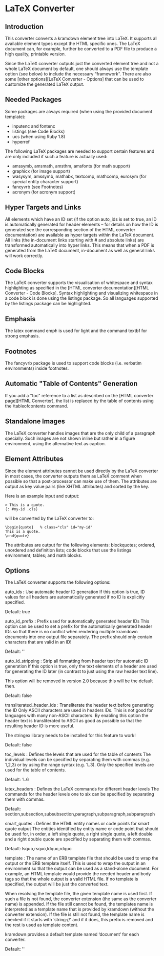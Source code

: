 LaTeX Converter
===============

Introduction
------------

This converter converts a kramdown element tree into LaTeX. It supports all available element types except the HTML specific ones. The LaTeX document can, for example, further be converted to a PDF file to produce a high quality, printable version.

Since the LaTeX converter outputs just the converted element tree and not a whole LaTeX document by default, one should always use the template option (see below) to include the necessary “framework”. There are also some [other options][LaTeX Converter - Options] that can be used to customize the generated LaTeX output.

Needed Packages
---------------

Some packages are always required (when using the provided document template):

* inputenc and fontenc
* listings (see Code Blocks)
* ucs (when using Ruby 1.8)
* hyperref

The following LaTeX packages are needed to support certain features and are only included if such a feature is actually used:

* amssymb, amsmath, amsthm, amsfonts (for math support)
* graphicx (for image support)
* wasysym, amssymb, mathabx, textcomp, mathcomp, eurosym (for special entity character support)
* fancyvrb (see Footnotes)
* acronym (for acronym support)

Hyper Targets and Links
-----------------------

All elements which have an ID set (if the option auto_ids is set to true, an ID is automatically generated for header elements – for details on how the ID is generated see the corresponding section of the HTML converter documentation) are available as hyper targets within the LaTeX document. All links (the in-document links starting with # and absolute links) are transformed automatically into hyper links. This means that when a PDF is generated from the LaTeX document, in-document as well as general links will work correctly.

Code Blocks
-----------

The LaTeX converter supports the visualisation of whitespace and syntax highlighting as specified in the [HTML converter documentation][HTML Converter - Code Blocks]. Syntax highlighting and visualizing whitespace in a code block is done using the listings package. So all languages supported by the listings package can be highlighted.

Emphasis
--------

The latex command emph is used for light and the command textbf for strong emphasis.

Footnotes
---------

The fancyvrb package is used to support code blocks (i.e. verbatim environments) inside footnotes.

Automatic "Table of Contents" Generation
----------------------------------------

If you add a "toc" reference to a list as described on the [HTML converter page][HTML Converter], the list is replaced by the table of contents using the \tableofcontents command.

Standalone Images
-----------------

The LaTeX converter handles images that are the only child of a paragraph specially. Such images are not shown inline but rather in a figure environment, using the alternative text as caption.

Element Attributes
------------------

Since the element attributes cannot be used directly by the LaTeX converter in most cases, the converter outputs them as LaTeX comment when possible so that a post-processor can make use of them. The attributes are output as key value pairs (like XHTML attributes) and sorted by the key.

Here is an example input and output:

~~~
> This is a quote.
{: #my-id .cls}
~~~

will be converted by the LaTeX converter to:

~~~
\begin{quote}   % class="cls" id="my-id"
This is a quote.
\end{quote}
~~~

The attributes are output for the following elements: blockquotes; ordered, unordered and definition lists; code blocks that use the listings environment; tables; and math blocks.

Options
-------

The LaTeX converter supports the following options:

auto_ids
: Use automatic header ID generation
  If this option is true, ID values for all headers are automatically generated if no ID is explicitly specified.

  Default: true

auto_id_prefix
: Prefix used for automatically generated header IDs
  This option can be used to set a prefix for the automatically generated header IDs so that there is no conflict when rendering multiple kramdown documents into one output file separately. The prefix should only contain characters that are valid in an ID!

  Default: ''

auto_id_stripping
: Strip all formatting from header text for automatic ID generation
  If this option is true, only the text elements of a header are used for generating the ID later (in contrast to just using the raw header text line).

  This option will be removed in version 2.0 because this will be the default then.

  Default: false

transliterated_header_ids
: Transliterate the header text before generating the ID
  Only ASCII characters are used in headers IDs. This is not good for languages with many non-ASCII characters. By enabling this option the header text is transliterated to ASCII as good as possible so that the resulting header ID is more useful.

  The stringex library needs to be installed for this feature to work!

  Default: false

toc_levels
: Defines the levels that are used for the table of contents
  The individual levels can be specified by separating them with commas (e.g. 1,2,3) or by using the range syntax (e.g. 1..3). Only the specified levels are used for the table of contents.

  Default: 1..6

latex_headers
: Defines the LaTeX commands for different header levels
  The commands for the header levels one to six can be specified by separating them with commas.

  Default: section,subsection,subsubsection,paragraph,subparagraph,subparagraph

smart_quotes
: Defines the HTML entity names or code points for smart quote output
  The entities identified by entity name or code point that should be used for, in order, a left single quote, a right single quote, a left double and a right double quote are specified by separating them with commas.

  Default: lsquo,rsquo,ldquo,rdquo

template
: The name of an ERB template file that should be used to wrap the output or the ERB template itself.
  This is used to wrap the output in an environment so that the output can be used as a stand-alone document. For example, an HTML template would provide the needed header and body tags so that the whole output is a valid HTML file. If no template is specified, the output will be just the converted text.

  When resolving the template file, the given template name is used first. If such a file is not found, the converter extension (the same as the converter name) is appended. If the file still cannot be found, the templates name is interpreted as a template name that is provided by kramdown (without the converter extension). If the file is still not found, the template name is checked if it starts with ‘string://’ and if it does, this prefix is removed and the rest is used as template content.

  kramdown provides a default template named ‘document’ for each converter.

  Default: ''
